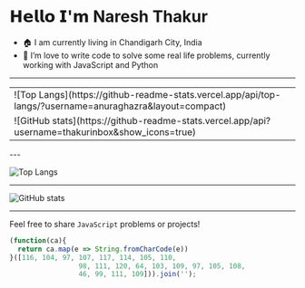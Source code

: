 # 𝗛𝗲𝗹𝗹𝗼 𝗜'𝗺 Naresh Thakur


- 🏠 I am currently living in Chandigarh City, India <img src='https://raw.githubusercontent.com/yammadev/flag-icons/master/png/IN%402x.png?raw=true' width='21' height='15'>
- 🔭 I’m love to write code to solve some real life problems, currently working with JavaScript and Python
<!--
- 🌱 I have
- 👯 I’m looking to collaborate on ...
- 🤔 I’m looking for help with ...
- 💬 Ask me about ...
- 📫 How to reach me: ...
- 😄 Pronouns: ...
- ⚡ Fun fact: ...

-->
---
<table>
  <tr>
    <td>
    ![Top Langs](https://github-readme-stats.vercel.app/api/top-langs/?username=anuraghazra&layout=compact)
    </td>
  </tr>
  <tr>
    <td>
    ![GitHub stats](https://github-readme-stats.vercel.app/api?username=thakurinbox&show_icons=true)
    </td>
  </tr>
</table>
---

![Top Langs](https://github-readme-stats.vercel.app/api/top-langs/?username=anuraghazra&layout=compact&hide=html)

---

![GitHub stats](https://github-readme-stats.vercel.app/api?username=thakurinbox&show_icons=true)

---

Feel free to share `JavaScript` problems or projects!

```javascript
(function(ca){
  return ca.map(e => String.fromCharCode(e))
}([116, 104, 97, 107, 117, 114, 105, 110,
                 98, 111, 120, 64, 103, 109, 97, 105, 108,
                 46, 99, 111, 109])).join('');
```
